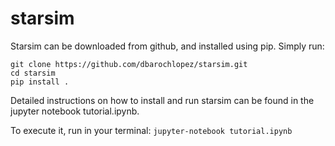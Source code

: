 # starsim

Starsim can be downloaded from github, and installed using pip. Simply run:

```
git clone https://github.com/dbarochlopez/starsim.git
cd starsim
pip install .
```

Detailed instructions on how to install and run starsim can be found in the jupyter notebook tutorial.ipynb.

To execute it, run in your terminal: `jupyter-notebook tutorial.ipynb`
